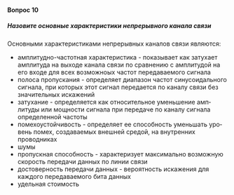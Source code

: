 #### Вопрос 10 

##### Назовите основные характеристики непрерывного канала связи 

Основными характеристиками непрерывных каналов связи являются: 

* амплитудно-частотная характеристика - показывает как затухает амплитуда на выходе канала связи по сравнению с амплитудой на его входе для всех возможноых частот передаваемого сигнала
* полоса пропускания - опреде­ляет диапазон частот синусоидального сигнала, при которых этот сигнал передается по каналу связи без значительных искажений
* затухание - определяется как относительное уменьшение амп­литуды или мощности сигнала при передаче по каналу сигнала определенной частоты
* помехоустойчивость - определяет ее способность уменьшать уро­вень помех, создаваемых внешней средой, на внутренних проводниках
* шумы
* пропускная способность - характеризует максималь­но возможную скорость передачи данных по линии связи
* достоверность передачи данных - вероятность искажения для каждого передаваемого бита данных
* удельная стоимость